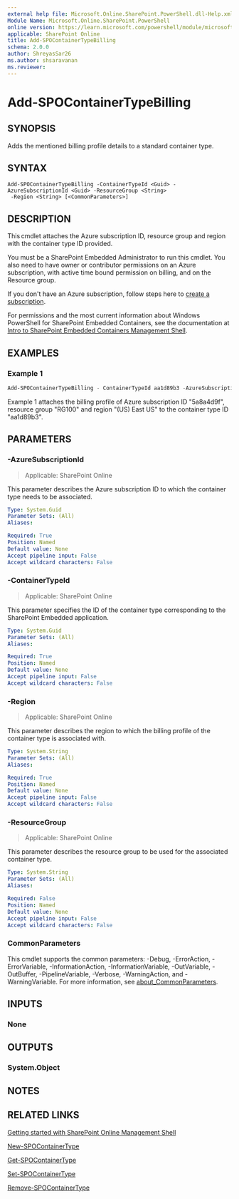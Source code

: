```yaml
---
external help file: Microsoft.Online.SharePoint.PowerShell.dll-Help.xml
Module Name: Microsoft.Online.SharePoint.PowerShell
online version: https://learn.microsoft.com/powershell/module/microsoft.online.sharepoint.powershell/add-spocontainertypebilling
applicable: SharePoint Online
title: Add-SPOContainerTypeBilling
schema: 2.0.0
author: ShreyasSar26
ms.author: shsaravanan
ms.reviewer:
---
```


# Add-SPOContainerTypeBilling

## SYNOPSIS

Adds the mentioned billing profile details to a standard container type.

## SYNTAX

```
Add-SPOContainerTypeBilling -ContainerTypeId <Guid> -AzureSubscriptionId <Guid> -ResourceGroup <String>
 -Region <String> [<CommonParameters>]
```

## DESCRIPTION

This cmdlet attaches the Azure subscription ID, resource group and region with the container type ID provided.

You must be a SharePoint Embedded Administrator to run this cmdlet. You also need to have owner or contributor permissions on an Azure subscription, with active time bound permission on billing, and on the Resource group.

If you don't have an Azure subscription, follow steps here to [create a subscription](/azure/cloud-adoption-framework/ready/azure-best-practices/initial-subscriptions).

For permissions and the most current information about Windows PowerShell for SharePoint Embedded Containers, see the documentation at [Intro to SharePoint Embedded Containers Management Shell](/powershell/sharepoint/sharepoint-online/introduction-sharepoint-online-management-shell).

## EXAMPLES

### Example 1

```powershell
Add-SPOContainerTypeBilling - ContainerTypeId aa1d89b3 -AzureSubscriptionId 5a8a4d9f -ResourceGroup "RG100" -Region "(US) East US"
```

Example 1 attaches the billing profile of Azure subscription ID "5a8a4d9f", resource group "RG100" and region "(US) East US" to the container type ID "aa1d89b3".

## PARAMETERS

### -AzureSubscriptionId

> Applicable: SharePoint Online

This parameter describes the Azure subscription ID to which the container type needs to be associated.

```yaml
Type: System.Guid
Parameter Sets: (All)
Aliases:

Required: True
Position: Named
Default value: None
Accept pipeline input: False
Accept wildcard characters: False
```

### -ContainerTypeId

> Applicable: SharePoint Online

This parameter specifies the ID of the container type corresponding to the SharePoint Embedded application.

```yaml
Type: System.Guid
Parameter Sets: (All)
Aliases:

Required: True
Position: Named
Default value: None
Accept pipeline input: False
Accept wildcard characters: False
```

### -Region

> Applicable: SharePoint Online

This parameter describes the region to which the billing profile of the container type is associated with.

```yaml
Type: System.String
Parameter Sets: (All)
Aliases:

Required: True
Position: Named
Default value: None
Accept pipeline input: False
Accept wildcard characters: False
```

### -ResourceGroup

> Applicable: SharePoint Online

This parameter describes the resource group to be used for the associated container type.

```yaml
Type: System.String
Parameter Sets: (All)
Aliases:

Required: False
Position: Named
Default value: None
Accept pipeline input: False
Accept wildcard characters: False
```

### CommonParameters
This cmdlet supports the common parameters: -Debug, -ErrorAction, -ErrorVariable, -InformationAction, -InformationVariable, -OutVariable, -OutBuffer, -PipelineVariable, -Verbose, -WarningAction, and -WarningVariable. For more information, see [about_CommonParameters](https://go.microsoft.com/fwlink/?LinkID=113216).

## INPUTS

### None

## OUTPUTS

### System.Object

## NOTES

## RELATED LINKS

[Getting started with SharePoint Online Management Shell](/powershell/sharepoint/sharepoint-online/connect-sharepoint-online)

[New-SPOContainerType](./New-SPOContainerType.md)

[Get-SPOContainerType](./Get-SPOContainerType.md)

[Set-SPOContainerType](./Set-SPOContainerType.md)

[Remove-SPOContainerType](./Remove-SPOContainerType.md)
